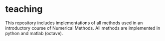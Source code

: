 # teaching

This repository includes implementations of all methods used in an introductory course of Numerical Methods. All methods are implemented in python and matlab (octave). 

